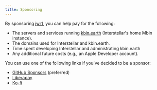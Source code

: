 ```yaml
---
title: Sponsoring
---
```


By sponsoring [jwr1](https://github.com/jwr1), you can help pay for the following:

- The servers and services running [kbin.earth](https://kbin.earth) (Interstellar's home Mbin instance).
- The domains used for Interstellar and kbin.earth.
- Time spent developing Interstellar and administrating kbin.earth
- Any additional future costs (e.g., an Apple Developer account).

You can use one of the following links if you've decided to be a sponsor:

- [GitHub Sponsors](https://github.com/sponsors/jwr1) (preferred)
- [Liberapay](https://liberapay.com/jwr1/donate)
- [Ko-fi](https://ko-fi.com/jwr1_)
